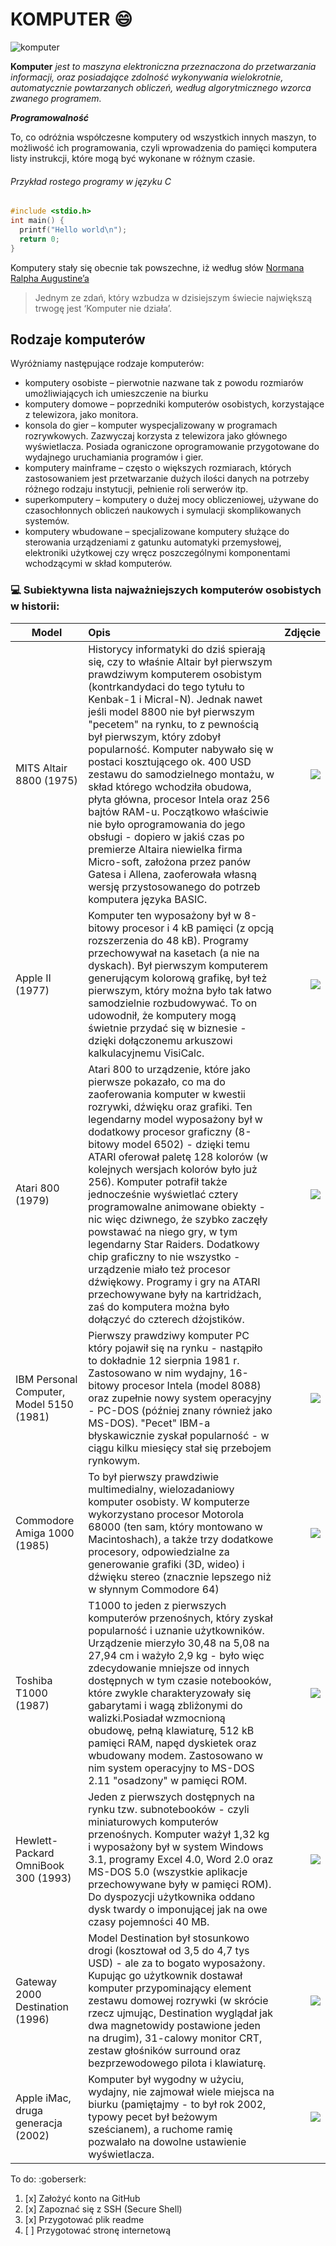 # KOMPUTER :smile:

![komputer](pics/komputer1.jpg)

**Komputer** *jest to maszyna elektroniczna przeznaczona do przetwarzania informacji, oraz posiadające zdolność wykonywania wielokrotnie, automatycznie powtarzanych obliczeń, według algorytmicznego wzorca zwanego programem.*

**_Programowalność_**

To, co odróżnia współczesne komputery od wszystkich innych maszyn, to możliwość ich programowania, czyli wprowadzenia do pamięci komputera listy instrukcji, które mogą być wykonane w różnym czasie.

###### Przykład rostego programy w języku C

```c
#include <stdio.h>
int main() {
  printf("Hello world\n");
  return 0;
}
```

Komputery stały się obecnie tak powszechne, iż według słów [Normana Ralpha Augustine’a](https://www.brainyquote.com/quotes/authors/n/norman_ralph_augustine.html)

> Jednym ze zdań, który wzbudza w dzisiejszym świecie największą trwogę jest ‘Komputer nie działa’.

## Rodzaje komputerów

Wyróżniamy następujące rodzaje komputerów:

- komputery osobiste – pierwotnie nazwane tak z powodu rozmiarów umożliwiających ich umieszczenie na biurku
- komputery domowe – poprzedniki komputerów osobistych, korzystające z telewizora, jako monitora.
- konsola do gier – komputer wyspecjalizowany w programach rozrywkowych. Zazwyczaj korzysta z telewizora jako głównego wyświetlacza. Posiada ograniczone oprogramowanie przygotowane do wydajnego uruchamiania programów i gier.
- komputery mainframe – często o większych rozmiarach, których zastosowaniem jest przetwarzanie dużych ilości danych na potrzeby różnego rodzaju instytucji, pełnienie roli serwerów itp.
- superkomputery – komputery o dużej mocy obliczeniowej, używane do czasochłonnych obliczeń naukowych i symulacji skomplikowanych systemów.
- komputery wbudowane – specjalizowane komputery służące do sterowania urządzeniami z gatunku automatyki przemysłowej, elektroniki użytkowej czy wręcz poszczególnymi komponentami wchodzącymi w skład komputerów.

### :computer: Subiektywna lista najważniejszych komputerów osobistych w historii:

| Model      | Opis           | Zdjęcie  |
| ------------- |:-------------| -----:|
|MITS Altair 8800 (1975)|Historycy informatyki do dziś spierają się, czy to właśnie Altair był pierwszym prawdziwym komputerem osobistym (kontrkandydaci do tego tytułu to Kenbak-1 i Micral-N). Jednak nawet jeśli model 8800 nie był pierwszym "pecetem" na rynku, to z pewnością był pierwszym, który zdobył popularność. Komputer nabywało się w postaci kosztującego ok. 400 USD zestawu do samodzielnego montażu, w skład którego wchodziła obudowa, płyta główna, procesor Intela oraz 256 bajtów RAM-u. Początkowo właściwie nie było oprogramowania do jego obsługi - dopiero w jakiś czas po premierze Altaira niewielka firma Micro-soft, założona przez panów Gatesa i Allena, zaoferowała własną wersję przystosowanego do potrzeb komputera języka BASIC.|![](pics/Atari8800.jpg)|
|Apple II (1977)|Komputer ten wyposażony był w 8-bitowy procesor i 4 kB pamięci (z opcją rozszerzenia do 48 kB). Programy przechowywał na kasetach (a nie na dyskach). Był pierwszym komputerem generującym kolorową grafikę, był też pierwszym, który można było tak łatwo samodzielnie rozbudowywać. To on udowodnił, że komputery mogą świetnie przydać się w biznesie - dzięki dołączonemu arkuszowi kalkulacyjnemu VisiCalc.|![](pics/AppleII.jpg)|
|Atari 800 (1979)|Atari 800 to urządzenie, które jako pierwsze pokazało, co ma do zaoferowania komputer w kwestii rozrywki, dźwięku oraz grafiki. Ten legendarny model wyposażony był w dodatkowy procesor graficzny (8-bitowy model 6502) - dzięki temu ATARI oferował paletę 128 kolorów (w kolejnych wersjach kolorów było już 256). Komputer potrafił także jednocześnie wyświetlać cztery programowalne animowane obiekty - nic więc dziwnego, że szybko zaczęły powstawać na niego gry, w tym legendarny Star Raiders. Dodatkowy chip graficzny to nie wszystko - urządzenie miało też procesor dźwiękowy. Programy i gry na ATARI przechowywane były na kartridżach, zaś do komputera można było dołączyć do czterech dżojstików.|![](pics/Atari800.jpg)|
|IBM Personal Computer, Model 5150 (1981)| Pierwszy prawdziwy komputer PC który pojawił się na rynku - nastąpiło to dokładnie 12 sierpnia 1981 r. Zastosowano w nim wydajny, 16-bitowy procesor Intela (model 8088) oraz zupełnie nowy system operacyjny - PC-DOS (później znany również jako MS-DOS). "Pecet" IBM-a błyskawicznie zyskał popularność - w ciągu kilku miesięcy stał się przebojem rynkowym.|![](pics/IBM5150.jpg)|
|Commodore Amiga 1000 (1985)|To był pierwszy prawdziwie multimedialny, wielozadaniowy komputer osobisty. W komputerze wykorzystano procesor Motorola 68000 (ten sam, który montowano w Macintoshach), a także trzy dodatkowe procesory, odpowiedzialne za generowanie grafiki (3D, wideo) i dźwięku stereo (znacznie lepszego niż w słynnym Commodore 64)|![](pics/Amiga1000.jpg)|
|Toshiba T1000 (1987)|T1000 to jeden z pierwszych komputerów przenośnych, który zyskał popularność i uznanie użytkowników. Urządzenie mierzyło 30,48 na 5,08 na 27,94 cm i ważyło 2,9 kg - było więc zdecydowanie mniejsze od innych dostępnych w tym czasie notebooków, które zwykle charakteryzowały się gabarytami i wagą zbliżonymi do walizki.Posiadał wzmocnioną obudowę, pełną klawiaturę, 512 kB pamięci RAM, napęd dyskietek oraz wbudowany modem. Zastosowano w nim system operacyjny to MS-DOS 2.11 "osadzony" w pamięci ROM.|![](pics/Toshiba.jpg)|
|Hewlett-Packard OmniBook 300 (1993)| Jeden z pierwszych dostępnych na rynku tzw. subnotebooków - czyli miniaturowych komputerów przenośnych. Komputer ważył 1,32 kg i wyposażony był w system Windows 3.1, programy Excel 4.0, Word 2.0 oraz MS-DOS 5.0 (wszystkie aplikacje przechowywane były w pamięci ROM). Do dyspozycji użytkownika oddano dysk twardy o imponującej jak na owe czasy pojemności 40 MB.|![](pics/Omnibook.jpg)|
|Gateway 2000 Destination (1996)| Model Destination był stosunkowo drogi (kosztował od 3,5 do 4,7 tys USD) - ale za to bogato wyposażony. Kupując go użytkownik dostawał komputer przypominający element zestawu domowej rozrywki (w skrócie rzecz ujmując, Destination wyglądał jak dwa magnetowidy postawione jeden na drugim), 31-calowy monitor CRT, zestaw głośników surround oraz bezprzewodowego pilota i klawiaturę. |![](pics/Gateway2000.jpg)|
|Apple iMac, druga generacja (2002)| Komputer był wygodny w użyciu, wydajny, nie zajmował wiele miejsca na biurku (pamiętajmy - to był rok 2002, typowy pecet był beżowym sześcianem), a ruchome ramię pozwalało na dowolne ustawienie wyświetlacza.|![](pics/iMac.jpg)|


To do: :goberserk:

1. [x] Założyć konto na GitHub
2. [x] Zapoznać się z SSH (Secure Shell)
3. [x] Przygotować plik readme
4. [ ] Przygotować stronę internetową
